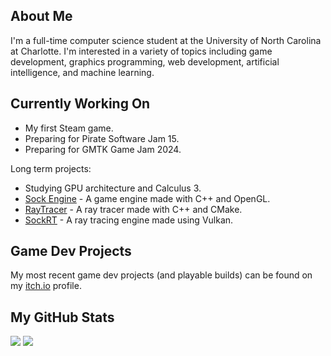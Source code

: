 ## About Me
I'm a full-time computer science student at the University of North Carolina at Charlotte. I'm interested in a variety of topics including game development, graphics programming, web development, artificial intelligence, and machine learning.

## Currently Working On
* My first Steam game.
* Preparing for Pirate Software Jam 15.
* Preparing for GMTK Game Jam 2024.

Long term projects:
* Studying GPU architecture and Calculus 3.
* [Sock Engine](https://github.com/odesai840/Sock-Engine) - A game engine made with C++ and OpenGL.
* [RayTracer](https://github.com/odesai840/RayTracer) - A ray tracer made with C++ and CMake.
* [SockRT](https://github.com/odesai840/SockRT) - A ray tracing engine made using Vulkan.

## Game Dev Projects
My most recent game dev projects (and playable builds) can be found on my [itch.io](https://sock8416.itch.io/) profile.

## My GitHub Stats
![](https://github-readme-stats.vercel.app/api?username=odesai840)
![](https://github-readme-stats.vercel.app/api/top-langs/?username=odesai840&show_icons=true&locale=en&layout=compact)
